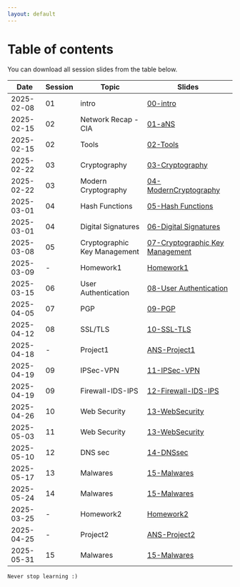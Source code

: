 ```yaml
---
layout: default
---
```


# Table of contents

You can download all session slides from the table below.


| Date       |Session|  Topic  | Slides         |
|------------|-------|---------|----------------|
| 2025-02-08 |   01  | intro   | [00-intro](/slides/00-intro.pdf) |
| 2025-02-15 |   02  | Network Recap - CIA   | [01-aNS](/slides/01-aNS.pdf) |
| 2025-02-15 |   02  | Tools   | [02-Tools](/slides/02-Tools.pdf) |
| 2025-02-22 |   03  | Cryptography   | [03-Cryptography](/slides/03-Cryptography.pdf) |
| 2025-02-22 |   03  | Modern Cryptography   | [04-ModernCryptography](/slides/04-ModernCryptography.pdf) |
| 2025-03-01 |   04  | Hash Functions   | [05-Hash Functions](/slides/05-HashFunctions.pdf) |
| 2025-03-01 |   04  | Digital Signatures   | [06-Digital Signatures](/slides/06-DigitalSignatures.pdf) |
| 2025-03-08 |   05  | Cryptographic Key Management   | [07-Cryptographic Key Management](/slides/07-CryptographicKeyManagement.pdf) |
| 2025-03-09 |   -  | Homework1   | [Homework1](/slides/ANS-HW1.pdf) |
| 2025-03-15 |   06  | User Authentication   | [08-User Authentication](/slides/08-UserAuthentication.pdf) |
| 2025-04-05 |   07  | PGP   | [09-PGP](/slides/09-PGP.pdf) |
| 2025-04-12 |   08  | SSL/TLS   | [10-SSL-TLS](/slides/10-SSL-TLS.pdf) |
| 2025-04-18 |   -  | Project1   | [ANS-Project1](/slides/ANS-Project1.pdf) |
| 2025-04-19 |   09  | IPSec-VPN   | [11-IPSec-VPN](/slides/11-IPSec-VPN.pdf) |
| 2025-04-19 |   09  | Firewall-IDS-IPS   | [12-Firewall-IDS-IPS](/slides/12-Firewall-IDS-IPS.pdf) |
| 2025-04-26 |   10  | Web Security   | [13-WebSecurity](/slides/13-WebSecurity.pdf) |
| 2025-05-03 |   11  | Web Security   | [13-WebSecurity](/slides/13-WebSecurity.pdf) |
| 2025-05-10 |   12  | DNS sec   | [14-DNSsec](/slides/14-DNSsec.pdf) |
| 2025-05-17 |   13  | Malwares   | [15-Malwares](/slides/15-Malwares.pdf) |
| 2025-05-24 |   14  | Malwares   | [15-Malwares](/slides/15-Malwares.pdf) | 
| 2025-03-25 |   -  | Homework2   | [Homework2](/slides/ANS-HW2.pdf) |
| 2025-04-25 |   -  | Project2   | [ANS-Project2](/slides/ANS-Project2.pdf) |
| 2025-05-31 |   15  | Malwares   | [15-Malwares](/slides/15-Malwares.pdf) | 


```
Never stop learning :)
```
